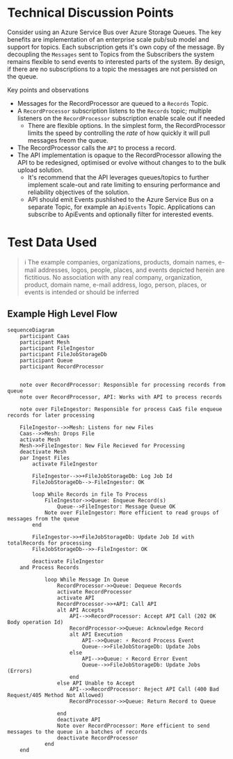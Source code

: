 # Technical Discussion Points

Consider using an Azure Service Bus over Azure Storage Queues. The key benefits are implementation of an enterprise scale pub/sub model and support for topics. Each subscription gets it's own copy of the message. By decoupling the `Messages` sent to Topics from the Subscribers the system remains flexible to send events to interested parts of the system. By design, if there are no subscriptions to a topic the messages are not persisted on the queue.

Key points and observations
- Messages for the RecordProcessor are queued to a `Records` Topic. 
- A `RecordProcessor` subscription listens to the `Records` topic; multiple listeners on the `RecordProcessor` subscription enable scale out if needed
    - There are flexible options. In the simplest form, the RecordProcessor limits the speed by controlling the *rate* of how quickly it will pull messages freom the queue.
- The RecordProcessor calls the `API` to process a record.
- The API implementation is opaque to the RecordProcessor allowing the API to be redesigned, optimised or evolve without changes to to the bulk upload solution.
    - It's recommend that the API leverages queues/topics to further implement scale-out and rate limiting to ensuring performance and reliability objectives of the solution.
    - API should emit Events pushlished to the Azure Service Bus on a separate Topic, for example an `ApiEvents` Topic. Applications can subscribe to ApiEvents and optionally filter for interested events.

# Test Data Used #
> ℹ️ The example companies, organizations, products, domain names, e-mail addresses, logos, people, places, and events depicted herein are fictitious. No association with any real company, organization, product, domain name, e-mail address, logo, person, places, or events is intended or should be inferred

## Example High Level Flow

```mermaid
sequenceDiagram
    participant Caas
    participant Mesh    
    participant FileIngestor
    participant FileJobStorageDb
    participant Queue
    participant RecordProcessor
    
    
    note over RecordProcessor: Responsible for processing records from queue
    note over RecordProcessor, API: Works with API to process records

    note over FileIngestor: Responsible for process CaaS file enqueue records for later processing
            
    FileIngestor-->>Mesh: Listens for new Files    
    Caas-->>Mesh: Drops File
    activate Mesh
    Mesh->>FileIngestor: New File Recieved for Processing
    deactivate Mesh
    par Ingest Files 
        activate FileIngestor

        FileIngestor-->>+FileJobStorageDb: Log Job Id
        FileJobStorageDb-->-FileIngestor: OK
    
        loop While Records in file To Process                            
            FileIngestor->>Queue: Enqueue Record(s)                     
                Queue-->FileIngestor: Message Queue OK            
            Note over FileIngestor: More efficient to read groups of messages from the queue
        end

        FileIngestor->>+FileJobStorageDb: Update Job Id with totalRecords for processing
        FileJobStorageDb-->>-FileIngestor: OK

        deactivate FileIngestor        
    and Process Records
        
            loop While Message In Queue                            
                RecordProcessor->>Queue: Dequeue Records          
                activate RecordProcessor                          
                activate API
                RecordProcessor->>+API: Call API
                alt API Accepts
                    API-->>RecordProcessor: Accept API Call (202 OK Body operation Id)
                    RecordProcessor->>Queue: Acknowledge Record                    
                    alt API Execution
                        API-->>Queue: ⚡ Record Process Event
                        Queue-->>FileJobStorageDb: Update Jobs
                    else
                        API-->>Queue: ⚡ Record Error Event
                        Queue-->>FileJobStorageDb: Update Jobs (Errors)
                    end                    
                else API Unable to Accept
                    API-->>RecordProcessor: Reject API Call (400 Bad Request/405 Method Not Allowed)
                    RecordProcessor->>Queue: Return Record to Queue
                    
                end
                deactivate API            
                Note over RecordProcessor: More efficient to send messages to the queue in a batches of records
                deactivate RecordProcessor
            end       
    end     
```

